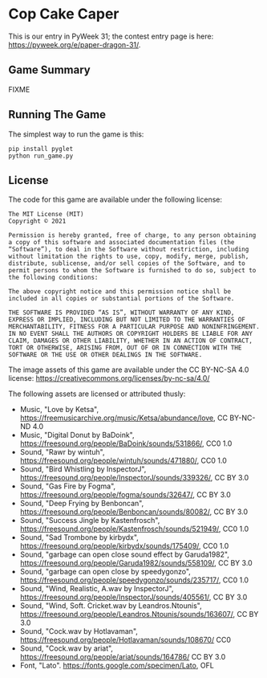 # Cop Cake Caper

This is our entry in PyWeek 31; the contest entry page is here: https://pyweek.org/e/paper-dragon-31/.

## Game Summary

FIXME

## Running The Game

The simplest way to run the game is this:

```
pip install pyglet
python run_game.py
```

## License

The code for this game are available under the following license:

```
The MIT License (MIT)
Copyright © 2021

Permission is hereby granted, free of charge, to any person obtaining a copy of this software and associated documentation files (the “Software”), to deal in the Software without restriction, including without limitation the rights to use, copy, modify, merge, publish, distribute, sublicense, and/or sell copies of the Software, and to permit persons to whom the Software is furnished to do so, subject to the following conditions:

The above copyright notice and this permission notice shall be included in all copies or substantial portions of the Software.

THE SOFTWARE IS PROVIDED “AS IS”, WITHOUT WARRANTY OF ANY KIND, EXPRESS OR IMPLIED, INCLUDING BUT NOT LIMITED TO THE WARRANTIES OF MERCHANTABILITY, FITNESS FOR A PARTICULAR PURPOSE AND NONINFRINGEMENT. IN NO EVENT SHALL THE AUTHORS OR COPYRIGHT HOLDERS BE LIABLE FOR ANY CLAIM, DAMAGES OR OTHER LIABILITY, WHETHER IN AN ACTION OF CONTRACT, TORT OR OTHERWISE, ARISING FROM, OUT OF OR IN CONNECTION WITH THE SOFTWARE OR THE USE OR OTHER DEALINGS IN THE SOFTWARE.
```

The image assets of this game are available under the CC BY-NC-SA 4.0 license: https://creativecommons.org/licenses/by-nc-sa/4.0/

The following assets are licensed or attributed thusly:

- Music, "Love by Ketsa", https://freemusicarchive.org/music/Ketsa/abundance/love, CC BY-NC-ND 4.0
- Music, "Digital Donut by BaDoink", https://freesound.org/people/BaDoink/sounds/531866/, CC0 1.0
- Sound, "Rawr by wintuh", https://freesound.org/people/wintuh/sounds/471880/, CC0 1.0
- Sound, "Bird Whistling by InspectorJ", https://freesound.org/people/InspectorJ/sounds/339326/, CC BY 3.0
- Sound, "Gas Fire by Fogma", https://freesound.org/people/fogma/sounds/32647/, CC BY 3.0
- Sound, "Deep Frying by Benboncan", https://freesound.org/people/Benboncan/sounds/80082/, CC BY 3.0
- Sound, "Success Jingle by Kastenfrosch", https://freesound.org/people/Kastenfrosch/sounds/521949/, CC0 1.0
- Sound, "Sad Trombone by kirbydx", https://freesound.org/people/kirbydx/sounds/175409/, CC0 1.0
- Sound, "garbage can open close sound effect by Garuda1982", https://freesound.org/people/Garuda1982/sounds/558109/, CC BY 3.0
- Sound, "garbage can open close by speedygonzo", https://freesound.org/people/speedygonzo/sounds/235717/, CC0 1.0
- Sound, "Wind, Realistic, A.wav by InspectorJ", https://freesound.org/people/InspectorJ/sounds/405561/, CC BY 3.0
- Sound, "Wind, Soft. Cricket.wav by Leandros.Ntounis", https://freesound.org/people/Leandros.Ntounis/sounds/163607/, CC BY 3.0
- Sound, "Cock.wav by Hotlavaman", https://freesound.org/people/Hotlavaman/sounds/108670/ CC0
- Sound, "Cock.wav by ariat", https://freesound.org/people/ariat/sounds/164786/ CC BY 3.0
- Font, "Lato". https://fonts.google.com/specimen/Lato, OFL
